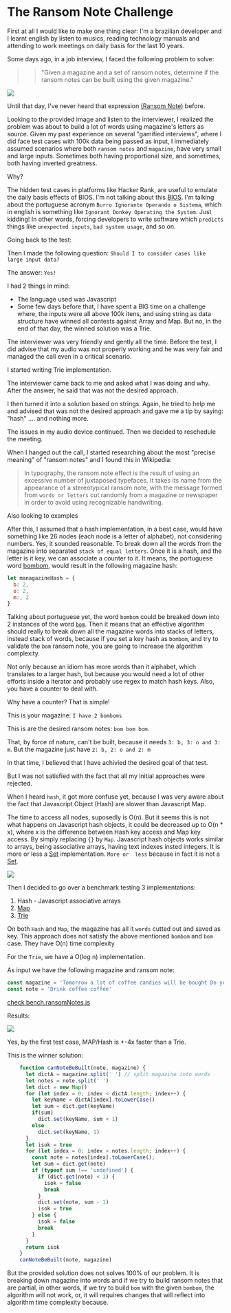 # The Ransom Note Challenge

First at all I would like to make one thing clear: I'm a brazilian developer and I learnt english by listen to musics, reading technology manuals and attending to work meetings on daily basis for the last 10 years.

Some days ago, in a job interview, I faced the following problem to solve:

>> "Given a magazine and a set of ransom notes, determine if the ransom notes can be built using the given magazine."

<img align="center" src="https://i.imgur.com/Fyb8pxk.jpg" />

Until that day, I've never heard that expression [(Ransom Note)](https://en.wikipedia.org/wiki/Ransom_note_effect) before.

Looking to the provided image and listen to the interviewer, I realized the problem was about to build a lot of words using magazine's letters as source. Given my past experience on several "gamified interviews", where I did face test cases with 100k data being passed as input, I immediately assumed scenarios where both `ransom notes` and `magazine`, have very small and large inputs. Sometimes both having proportional size, and sometimes, both having inverted greatness.

Why?

The hidden test cases in platforms like Hacker Rank, are useful to emulate the daily basis effects of BIOS. I'm not talking about this [BIOS](https://en.wikipedia.org/wiki/BIOS). I'm talking about the portuguese acronym `Burro Ignorante Operando o Sistema`, which in english is something like `Ignorant Donkey Operating the System`. Just kidding! In other words, forcing developers to write software which `predicts` things like `unexpected inputs`, `bad system usage`, and so on.

Going back to the test:

Then I made the following question: `Should I to consider cases like large input data?`

The answer: `Yes!`

I had 2 things in mind:

- The language used was Javascript
- Some few days before that, I have spent a BIG time on a challenge where, the inputs were all above 100k itens, and using string as data structure have winned all contests against Array and Map. But no, in the end of that day, the winned solution was a Trie.

The interviewer was very friendly and gently all the time. Before the test, I did advise that my audio was not properly working and he was very fair and managed the call even in a critical scenario.

I started writing Trie implementation.

The interviewer came back to me and asked what I was doing and why. After the answer, he said that was not the desired approach.

I then turned it into a solution based on strings. Again, he tried to help me and advised that was not the desired approach and gave me a tip by saying: "hash" .... and nothing more.

The issues in my audio device continued. Then we decided to reschedule the meeting.

When I hanged out the call, I started researching about the most "precise meaning" of "ransom notes" and I found this in Wikipedia:

> In typography, the ransom note effect is the result of using an excessive number of juxtaposed typefaces. It takes its name from the appearance of a stereotypical ransom note, with the message formed from `words or letters` cut randomly from a magazine or newspaper in order to avoid using recognizable handwriting. 

Also looking to examples 

After this, I assumed that a hash implementation, in a best case, would have something like 26 nodes (each node is a letter of alphabet), not considering numbers. Yes, it sounded reasonable. To break down all the words from the magazine into separated `stack of equal letters`. Once it is a hash, and the letter is it key, we can associate a counter to it. It means, the portuguese word [bombom](https://pt.wikipedia.org/wiki/Bombom), would result in the following magazine hash:

```javascript
let managazineHash = {
  b: 2,
  o: 2,
  m:, 2
}
```

Talking about portuguese yet, the word `bombom` could be breaked down into 2 instances of the word [`bom`](https://translate.google.com.br/?sl=pt&tl=en&text=bom&op=translate). Then it means that an effective algorithm should really to break down all the magazine words into stacks of letters, instead stack of words, because if you set a key hash as `bombom`, and try to validate the `bom` ransom note, you are going to increase the algorithm complexity.

 Not only because an idiom has more words than it alphabet, which translates to a larger hash, but because you would need a lot of other efforts inside a iterator and probably use regex to match hash keys. Also, you have a counter to deal with.

Why have a counter? That is simple!

This is your magazine: `I have 2 bomboms`

This is are the desired ransom notes: `bom bom bom`. 

That, by force of nature, can't be built, because it needs `3: b, 3: o and 3: m`. But the magazine just have `2: b, 2: o and 2: m`

In that time, I believed that I have achivied the desired goal of that test.

But I was not satisfied with the fact that all my initial approaches were rejected.

When I heard `hash`, it got more confuse yet, because I was very aware about the fact that Javascript Object (Hash) are slower than Javascript Map. 

The time to access all nodes, suposedly is O(n). But it seems this is not what happens on Javascript hash objects, it could be decreased up to O(n * x), where x is the difference between Hash key access and Map key access. By simply replacing `{}` by `Map`. Javascript hash objects works similar to arrays, being associative arrays, having text indexes insted integers. It is more or less a [Set](https://developer.mozilla.org/pt-BR/docs/Web/JavaScript/Reference/Global_Objects/Set) implementation. `More or  less` because in fact it is not a [Set](https://developer.mozilla.org/pt-BR/docs/Web/JavaScript/Reference/Global_Objects/Set). 



<img align="center" src="https://i.imgur.com/WesNwsg.png" />


Then I decided to go over a benchmark testing 3 implementations:

1. Hash - Javascript associative arrays
2. [Map](https://developer.mozilla.org/en-US/docs/Web/JavaScript/Reference/Global_Objects/Map)
3. [Trie](https://en.wikipedia.org/wiki/Trie)

On both `Hash` and `Map`, the magazine has all it `words` cutted out and saved as key. This approach does not satisfy the above mentioned `bombom` and `bom` case. They have O(n) time complexity

For the `Trie`, we have a O(log n) implementation.

As input we have the following magazine and ransom note:

```javascript
const magazine = 'Tomorrow a lot of coffee candies will be bought Do you like to drink coffee'
const note = 'Drink coffee coffee'
```

[check bench.ransomNotes.js](./bench.ransomNotes.js)

Results:

<img align="center" src="https://i.imgur.com/FeDhJTc.png" />


Yes, by the first test case, MAP/Hash is +-4x faster than a Trie.

This is the winner solution:

```javascript
    function canNoteBeBuilt(note, magazine) {
      let dictA = magazine.split(' ') // split magazine into words
      let notes = note.split(' ')
      let dict = new Map()
      for (let index = 0; index < dictA.length; index++) {
        let keyName = dictA[index].toLowerCase()
        let sum = dict.get(keyName)
        if(sum)
          dict.set(keyName, sum + 1)
        else
          dict.set(keyName, 1)
      }
      let isok = true
      for (let index = 0; index < notes.length; index++) {
        const note = notes[index].toLowerCase();
        let sum = dict.get(note)
        if (typeof sum !== 'undefined') {
          if (dict.get(note) < 1) {
            isok = false
            break
          }
          dict.set(note, sum - 1)
          isok = true
        } else {
          isok = false
          break
        }
      }
      return isok
    }
    canNoteBeBuilt(note, magazine)
```

But the provided solution does not solves 100% of our problem. It is breaking down magazine into words and if we try to build ransom notes that are partial, in other words, if we try to build `bom` with the given `bombom`, the algorithm will not work, or, it will requires changes that will reflect into algorithm time complexity because.

